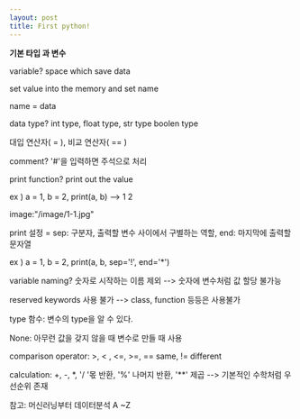 ```yaml
---
layout: post
title: First python!
---
```


**기본 타입 과 변수**


variable? space which save data

set value into the memory and set name

name = data

data type? int type, float type, str type boolen type


대입 연산자( = ), 비교 연산자( == )


comment? '#'을 입력하면 주석으로 처리


print function? print out the value

ex ) a = 1, b = 2, print(a, b) --> 1 2

image:"/image/1-1.jpg"

print 설정 = sep: 구분자, 출력할 변수 사이에서 구별하는 역할, end: 마지막에 출력할 문자열

ex ) a = 1, b = 2, print(a, b, sep='!', end='*')


variable naming? 숫자로 시작하는 이름 제외 --> 숫자에 변수처럼 값 할당 불가능

reserved keywords 사용 불가 --> class, function 등등은 사용불가


type 함수: 변수의 type을 알 수 있다.


None: 아무런 값을 갖지 않을 때 변수로 만들 때 사용

comparison operator: >, < , <=, >=, == same, != different


calculation: +, -, *, '/ '몫 반환, '%' 나머지 반환, '**' 제곱 --> 기본적인 수학처럼 우선순위 존재


참고: 머신러닝부터 데이터분석 A ~Z

